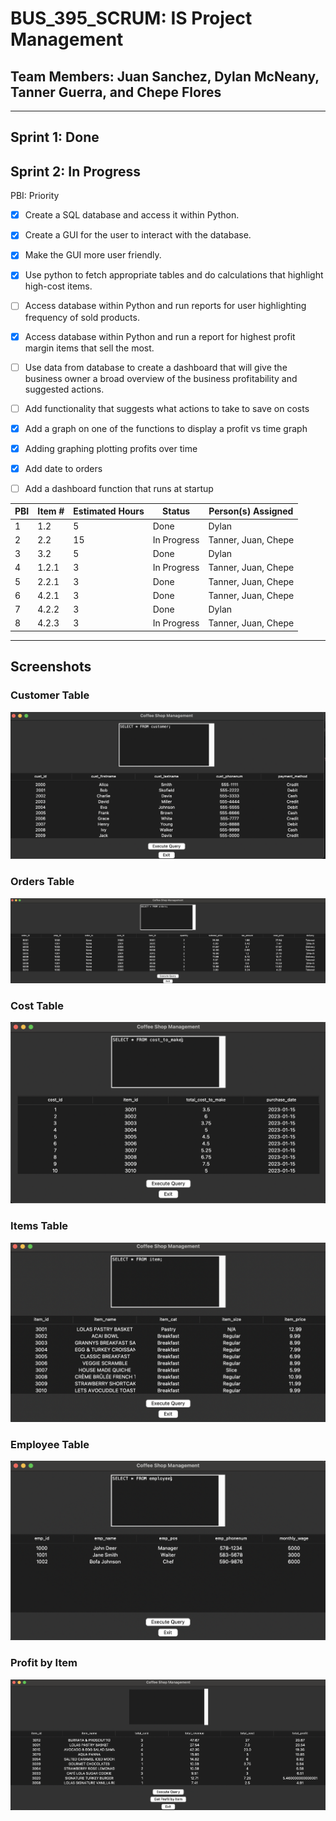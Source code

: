 # BUS_395_SCRUM: IS Project Management

## Team Members: Juan Sanchez, Dylan McNeany, Tanner Guerra, and Chepe Flores

---

## Sprint 1: Done

## Sprint 2: In Progress

PBI: Priority 

- [x] Create a SQL database and access it within Python.

- [x] Create a GUI for the user to interact with the database.

- [x]  Make the GUI more user friendly.

- [x] Use python to fetch appropriate tables and do calculations that highlight high-cost items.

- [ ] Access database within Python and run reports for user highlighting frequency of sold products.

- [x] Access database within Python and run a report for highest profit margin items that sell the most.
  
- [ ] Use data from database to create a dashboard that will give the business owner a broad overview of the business profitability and suggested actions.

- [ ] Add functionality that suggests what actions to take to save on costs

- [x] Add a graph on one of the functions to display a profit vs time graph
  
- [x] Adding graphing plotting profits over time
  
- [x] Add date to orders
  
- [ ] Add a dashboard function that runs at startup




| PBI | Item # | Estimated Hours | Status | Person(s) Assigned |
| ----------- | ----------- | ----------- | ----------- | ----------- |
| 1 | 1.2 | 5 | Done | Dylan |
| 2 | 2.2 | 15 | In Progress | Tanner, Juan, Chepe |
| 3 | 3.2 | 5 | Done | Dylan |
| 4 | 1.2.1 | 3 | In Progress | Tanner, Juan, Chepe |
| 5 | 2.2.1 | 3 | Done | Tanner, Juan, Chepe |
| 6 | 4.2.1 | 3 | Done | Tanner, Juan, Chepe |
| 7 | 4.2.2 | 3 | Done | Dylan |
| 8 | 4.2.3 | 3 | In Progress | Tanner, Juan, Chepe |

---

## Screenshots

### Customer Table
![alt text](https://github.com/nito0415/BUS_395_SCRUM/blob/main/supp_files/Screenshot%202023-11-16%20at%2000.10.24.png?raw=true)

### Orders Table
![alt text](https://github.com/nito0415/BUS_395_SCRUM/blob/main/supp_files/Screenshot%202023-11-16%20at%2000.21.17.png?raw=true)

### Cost Table
![alt text](https://github.com/nito0415/BUS_395_SCRUM/blob/main/supp_files/Screenshot%202023-11-16%20at%2000.22.12.png?raw=true)

### Items Table
![alt text](https://github.com/nito0415/BUS_395_SCRUM/blob/main/supp_files/Screenshot%202023-11-16%20at%2000.22.45.png?raw=true)

### Employee Table
![alt text](https://github.com/nito0415/BUS_395_SCRUM/blob/main/supp_files/Screenshot%202023-11-16%20at%2000.23.28.png?raw=true)

### Profit by Item
![alt text](https://github.com/nito0415/BUS_395_SCRUM/blob/main/supp_files/Screenshot%202023-11-16%20at%2000.46.39.png?raw=true)